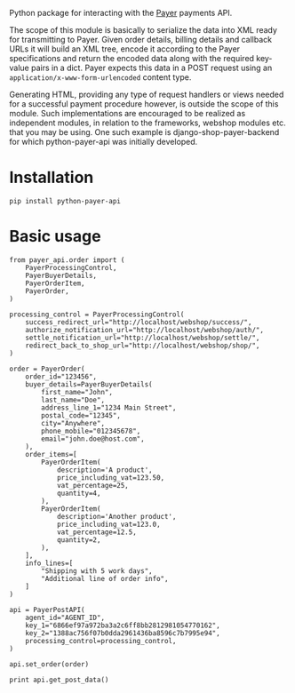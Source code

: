 Python package for interacting with the [Payer](http://payer.se) payments API.

The scope of this module is basically to serialize the data into XML
ready for transmitting to Payer. Given order details, billing details
and callback URLs it will build an XML tree, encode it according to
the Payer specifications and return the encoded data along with the
required key-value pairs in a dict. Payer expects this data in a
POST request using an `application/x-www-form-urlencoded` content
type.

Generating HTML, providing any type of request handlers or views
needed for a successful payment procedure however, is outside the
scope of this module. Such implementations are encouraged to be
realized as independent modules, in relation to the frameworks, 
webshop modules etc. that you may be using. One such example is
django-shop-payer-backend for which python-payer-api was
initially developed.

Installation
============

	pip install python-payer-api

Basic usage
===========

    from payer_api.order import (
        PayerProcessingControl,
        PayerBuyerDetails,
        PayerOrderItem,
        PayerOrder,
    )

    processing_control = PayerProcessingControl(
        success_redirect_url="http://localhost/webshop/success/",
        authorize_notification_url="http://localhost/webshop/auth/",
        settle_notification_url="http://localhost/webshop/settle/",
        redirect_back_to_shop_url="http://localhost/webshop/shop/",
    )

    order = PayerOrder(
        order_id="123456",
        buyer_details=PayerBuyerDetails(
            first_name="John",
            last_name="Doe",
            address_line_1="1234 Main Street",
            postal_code="12345",
            city="Anywhere",
            phone_mobile="012345678",
            email="john.doe@host.com",
        ),
        order_items=[
            PayerOrderItem(
                description='A product',
                price_including_vat=123.50,
                vat_percentage=25,
                quantity=4,
            ),
            PayerOrderItem(
                description='Another product',
                price_including_vat=123.0,
                vat_percentage=12.5,
                quantity=2,
            ),
        ],
        info_lines=[
            "Shipping with 5 work days",
            "Additional line of order info",
        ]
    )

    api = PayerPostAPI(
        agent_id="AGENT_ID",
        key_1="6866ef97a972ba3a2c6ff8bb2812981054770162",
        key_2="1388ac756f07b0dda2961436ba8596c7b7995e94",
        processing_control=processing_control,
    )

    api.set_order(order)

    print api.get_post_data()
